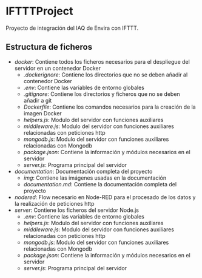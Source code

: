 # IFTTTProject

Proyecto de integración del IAQ de Envira con IFTTT.

## Estructura de ficheros

- *docker*: Contiene todos los ficheros necesarios para el despliegue del servidor en un contenedor Docker
  - *.dockerignore*: Contiene los directorios que no se deben añadir al contenedor Docker
  - *.env*: Contiene las variables de entorno globales
  - *.gitignore*: Contiene los directorios y ficheros que no se deben añadir a git
  - *Dockerfile*: Contiene los comandos necesarios para la creación de la imagen Docker
  - *helpers.js*: Modulo del servidor con funciones auxiliares
  - *middleware.js*: Modulo del servidor con funciones auxiliares relacionadas con peticiones http
  - *mongodb.js*: Modulo del servidor con funciones auxiliares relacionadas con Mongodb
  - *package.json*: Contiene la información y módulos necesarios en el servidor
  - *server.js*: Programa principal del servidor
- *documentation*: Documentación completa del proyecto
  - *img*: Contiene las imágenes usadas en la documentación
  - *documentation.md*: Contiene la documentación completa del proyecto
- *nodered*: Flow necesario en Node-RED para el procesado de los datos y la realización de peticiones http
- *server*: Contiene los ficheros del servidor Node.js
  - *.env*: Contiene las variables de entorno globales
  - *helpers.js*: Modulo del servidor con funciones auxiliares
  - *middleware.js*: Modulo del servidor con funciones auxiliares relacionadas con peticiones http
  - *mongodb.js*: Modulo del servidor con funciones auxiliares relacionadas con Mongodb
  - *package.json*: Contiene la información y módulos necesarios en el servidor
  - *server.js*: Programa principal del servidor
